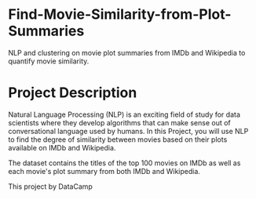 # Find-Movie-Similarity-from-Plot-Summaries
NLP and clustering on movie plot summaries from IMDb and Wikipedia to quantify movie similarity.

# Project Description
Natural Language Processing (NLP) is an exciting field of study for data scientists where they develop algorithms that can make sense out of conversational language used by humans. In this Project, you will use NLP to find the degree of similarity between movies based on their plots available on IMDb and Wikipedia.

The dataset contains the titles of the top 100 movies on IMDb as well as each movie's plot summary from both IMDb and Wikipedia.

This project by DataCamp

